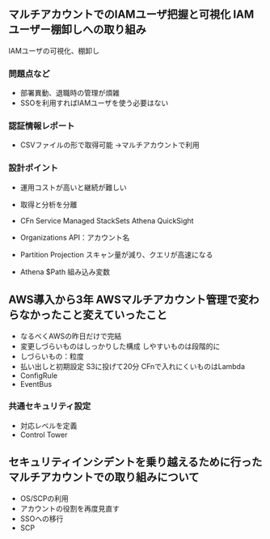 ## マルチアカウントでのIAMユーザ把握と可視化 IAMユーザー棚卸しへの取り組み
IAMユーザの可視化、棚卸し
### 問題点など
- 部署異動、退職時の管理が煩雑
- SSOを利用すればIAMユーザを使う必要はない

### 認証情報レポート
- CSVファイルの形で取得可能 →マルチアカウントで利用

### 設計ポイント
- 運用コストが高いと継続が難しい
- 取得と分析を分離
- CFn Service Managed StackSets Athena QuickSight

- Organizations API：アカウント名
- Partition Projection スキャン量が減り、クエリが高速になる
- Athena $Path 組み込み変数


## AWS導入から3年 AWSマルチアカウント管理で変わらなかったこと変えていったこと
- なるべくAWSの昨日だけで完結
- 変更しづらいものはしっかりした構成 しやすいものは段階的に
- しづらいもの：粒度
- 払い出しと初期設定 S3に投げて20分 CFnで入れにくいものはLambda
- ConfigRule
- EventBus

### 共通セキュリティ設定
- 対応レベルを定義
- Control Tower


## セキュリティインシデントを乗り越えるために行ったマルチアカウントでの取り組みについて

- OS/SCPの利用
- アカウントの役割を再度見直す
- SSOへの移行
- SCP
